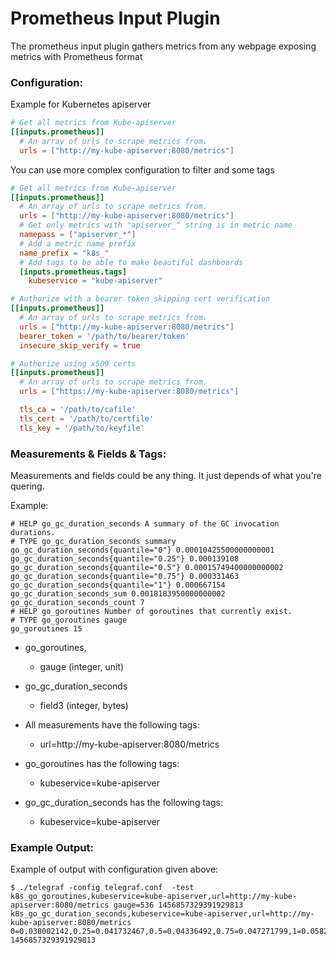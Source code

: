 # Prometheus Input Plugin

The prometheus input plugin gathers metrics from any webpage
exposing metrics with Prometheus format

### Configuration:

Example for Kubernetes apiserver
```toml
# Get all metrics from Kube-apiserver
[[inputs.prometheus]]
  # An array of urls to scrape metrics from.
  urls = ["http://my-kube-apiserver:8080/metrics"]
```

You can use more complex configuration
to filter and some tags

```toml
# Get all metrics from Kube-apiserver
[[inputs.prometheus]]
  # An array of urls to scrape metrics from.
  urls = ["http://my-kube-apiserver:8080/metrics"]
  # Get only metrics with "apiserver_" string is in metric name
  namepass = ["apiserver_*"]
  # Add a metric name prefix
  name_prefix = "k8s_"
  # Add tags to be able to make beautiful dashboards
  [inputs.prometheus.tags]
    kubeservice = "kube-apiserver"
```

```toml
# Authorize with a bearer token skipping cert verification
[[inputs.prometheus]]
  # An array of urls to scrape metrics from.
  urls = ["http://my-kube-apiserver:8080/metrics"]
  bearer_token = '/path/to/bearer/token'
  insecure_skip_verify = true
```

```toml
# Authorize using x509 certs
[[inputs.prometheus]]
  # An array of urls to scrape metrics from.
  urls = ["https://my-kube-apiserver:8080/metrics"]

  tls_ca = '/path/to/cafile'
  tls_cert = '/path/to/certfile'
  tls_key = '/path/to/keyfile'
```

### Measurements & Fields & Tags:

Measurements and fields could be any thing.
It just depends of what you're quering.

Example:

```
# HELP go_gc_duration_seconds A summary of the GC invocation durations.
# TYPE go_gc_duration_seconds summary
go_gc_duration_seconds{quantile="0"} 0.00010425500000000001
go_gc_duration_seconds{quantile="0.25"} 0.000139108
go_gc_duration_seconds{quantile="0.5"} 0.00015749400000000002
go_gc_duration_seconds{quantile="0.75"} 0.000331463
go_gc_duration_seconds{quantile="1"} 0.000667154
go_gc_duration_seconds_sum 0.0018183950000000002
go_gc_duration_seconds_count 7
# HELP go_goroutines Number of goroutines that currently exist.
# TYPE go_goroutines gauge
go_goroutines 15
```

- go_goroutines,
    - gauge (integer, unit)
- go_gc_duration_seconds
    - field3 (integer, bytes)

- All measurements have the following tags:
    - url=http://my-kube-apiserver:8080/metrics
- go_goroutines has the following tags:
    - kubeservice=kube-apiserver
- go_gc_duration_seconds has the following tags:
    - kubeservice=kube-apiserver

### Example Output:

Example of output with configuration given above:

```
$ ./telegraf -config telegraf.conf  -test
k8s_go_goroutines,kubeservice=kube-apiserver,url=http://my-kube-apiserver:8080/metrics gauge=536 1456857329391929813
k8s_go_gc_duration_seconds,kubeservice=kube-apiserver,url=http://my-kube-apiserver:8080/metrics 0=0.038002142,0.25=0.041732467,0.5=0.04336492,0.75=0.047271799,1=0.058295811,count=0,sum=208.334617406 1456857329391929813
```
